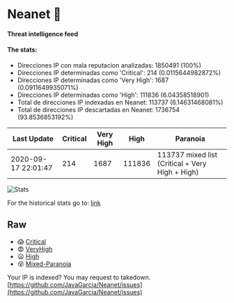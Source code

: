 # Neanet :hocho:
#### Threat intelligence feed
#### The stats:

- Direcciones IP con mala reputacion analizadas: 1850491 (100%)
- Direcciones IP determinadas como 'Critical':  214 (0.0115644982872%)
- Direcciones IP determinadas como 'Very High':  1687 (0.0911649935071%)
- Direcciones IP determinadas como 'High':  111836 (6.04358518901)
- Total de direcciones IP indexadas en Neanet:  113737 (6.14631468081%)
- Total de direcciones IP descartadas en Neanet:  1736754 (93.8536853192%)

| Last Update | Critical | Very High | High | Paranoia |
| --- | --- | --- | --- | --- |
| 2020-09-17 22:01:47 | 214 | 1687 | 111836 | 113737 mixed list (Critical + Very High + High)|

![Stats](https://docs.google.com/spreadsheets/d/e/2PACX-1vSnaNMIXVabIpDJjufMlzH7poXnshF3mgd8Is1g9ytUEzVsP5my4Trn8f-xkoLLQ38xpL3HtmUexLo6/pubchart?oid=501124687&format=image)

For the historical stats go to: [link](/stats.csv)
## Raw
- :scream: [Critical](https://raw.githubusercontent.com/JavaGarcia/Neanet/master/blacklists/neanet_critical.txt)
- :fearful: [VeryHigh](https://raw.githubusercontent.com/JavaGarcia/Neanet/master/blacklists/neanet_veryHigh.txtt)
- :frowning: [High](https://raw.githubusercontent.com/JavaGarcia/Neanet/master/blacklists/neanet_high.txt)
- :dizzy_face: [Mixed-Paranoia](https://raw.githubusercontent.com/JavaGarcia/Neanet/master/blacklists/neanet_all.txt)


Your IP is indexed? You may request to takedown. [https://github.com/JavaGarcia/Neanet/issues](https://github.com/JavaGarcia/Neanet/issues)





























































































































































































































































































































































































































































































































































































































































































































































































































































































